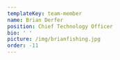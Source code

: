 ```yaml
---
templateKey: team-member
name: Brian Derfer
position: Chief Technology Officer
bio: ' '
picture: /img/brianfishing.jpg
order: -11
---
```


